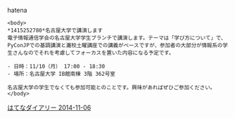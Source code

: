 
hatena

```
<body>
*1415252780*名古屋大学で講演します
電子情報通信学会の名古屋大学学生ブランチで講演します。テーマは「学び方について」で、PyConJPでの基調講演と灘校土曜講座での講義がベースですが、参加者の大部分が情報系の学生さんなのでそれを考慮してフォーカスを置いた内容になる予定です。

- 日時：11/10（月） 17:00 - 18:30
- 場所：名古屋大学 IB館南棟 3階 362号室

名古屋大学の学生でなくても参加可能とのことです。興味があればぜひご参加ください。
</body>
```


[はてなダイアリー 2014-11-06](https://nishiohirokazu.hatenadiary.org/archive/2014/11/06)